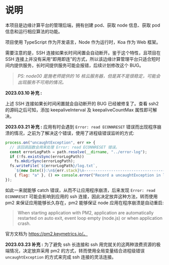 # 说明

本项目是边缘计算平台的管理后端，拥有创建 pod、获取 node 信息、获取 pod 信息和运行相应算法的功能。

项目使用 TypeScript 作为开发语言，Node 作为运行时，Koa 作为 Web 框架。

需要注意的是，SSH 连接如果长时间闲置会自动断开。鉴于这个特性，且项目在 SSH 连接上并没有采用“即用即连”的方式，所以该边缘计算管理平台只适合短时间内提供服务，长时间提供服务可能会报错，后续计划修改这个 BUG。

> *PS: node00 是施老师提供的 16 核云服务器，但是其不是很稳定，可能会出现服务不可用的情况。*

**2023.03.10 补充 :** 

上述 SSH 连接如果长时间闲置就会自动断开的 BUG 已经被修复了。查看 ssh2 的源码之后可知，添加 keepaliveInterval 及 keepaliveCountMax 属性即可解决。

**2023.03.21 补充 :**
应用有时会遇到 `Error: read ECONNRESET` 错误而出现程序崩溃的情况，之前为了解决这个错误，使用了进程级错误监听的方式:
```javascript
process.on("uncaughtException", err => {
  // 该回调函数会用来处理 Error: read ECONNRESET 错误。
  const errorLogPath = path.resolve(__dirname, "../error-log");
  if (!fs.existsSync(errorLogPath))
    fs.mkdirSync(errorLogPath);
  fs.writeFile(`${errorLogPath}/log.txt`, 
    `${new Date()}:\n${err.stack}\n----------------------------------------------------\n`, 
    { flag: "a" }, () => console.error("Record a uncaughtException in log..."));  
});
```
如此一来就能够 catch 错误，从而不让应用程序崩溃，后来发现 `Error: read ECONNRESET` 可能会影响到应用的 ssh 连接，因此决定放弃这种方法，转而使用 pm2 来保证应用能够长久存在，pm2 能够保证 node 应用在程序崩溃是自动重启: 

> When starting application with PM2, application are automatically restarted on auto exit, event loop empty (node.js) or when application crash.

官方文档为 https://pm2.keymetrics.io/。

**2023.03.23 补充 :**
为了避免 ssh 长连接和 ssh 用完就关的这两种浪费资源的极端情况，决定放弃采用 pm2 的方式，转而使用全局变量结合进程级错误 `uncaughtException` 的方式来完成 ssh 连接的灵活连接。
